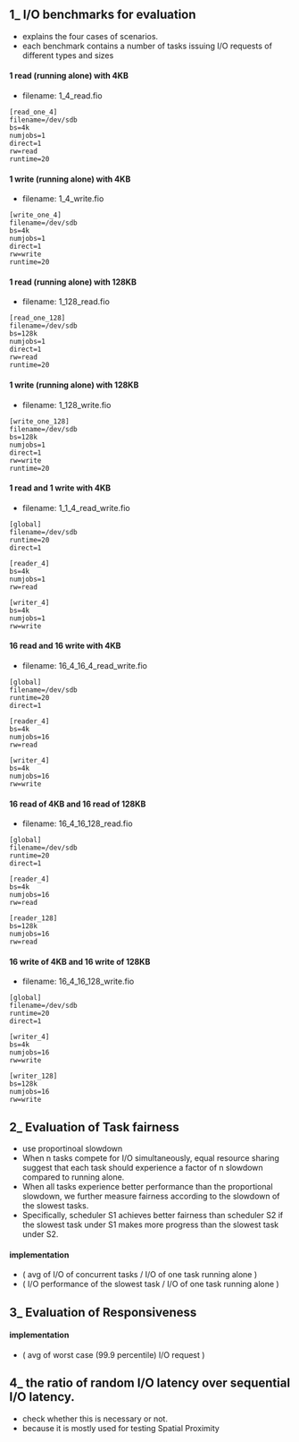 ## 1_ I/O benchmarks for evaluation
- explains the four cases of scenarios.
- each benchmark contains a number of tasks issuing I/O requests of different types and sizes

#### 1 read (running alone) with 4KB
- filename: 1_4_read.fio

```
[read_one_4]
filename=/dev/sdb
bs=4k
numjobs=1
direct=1
rw=read
runtime=20

```

#### 1 write (running alone) with 4KB
- filename: 1_4_write.fio

```
[write_one_4]
filename=/dev/sdb
bs=4k
numjobs=1
direct=1
rw=write
runtime=20

```

#### 1 read (running alone) with 128KB
- filename: 1_128_read.fio

```
[read_one_128]
filename=/dev/sdb
bs=128k
numjobs=1
direct=1
rw=read
runtime=20

```

#### 1 write (running alone) with 128KB
- filename: 1_128_write.fio

```
[write_one_128]
filename=/dev/sdb
bs=128k
numjobs=1
direct=1
rw=write
runtime=20

```



#### 1 read and 1 write with 4KB
- filename: 1_1_4_read_write.fio

```
[global]
filename=/dev/sdb
runtime=20
direct=1

[reader_4]
bs=4k
numjobs=1
rw=read

[writer_4]
bs=4k
numjobs=1
rw=write

```

#### 16 read and 16 write with 4KB
- filename: 16_4_16_4_read_write.fio

```
[global]
filename=/dev/sdb
runtime=20
direct=1

[reader_4]
bs=4k
numjobs=16
rw=read

[writer_4]
bs=4k
numjobs=16
rw=write

```

#### 16 read of 4KB and 16 read of 128KB  
- filename: 16_4_16_128_read.fio

```
[global]
filename=/dev/sdb
runtime=20
direct=1

[reader_4]
bs=4k
numjobs=16
rw=read

[reader_128]
bs=128k
numjobs=16
rw=read

```

#### 16 write of 4KB and 16 write of 128KB
- filename: 16_4_16_128_write.fio

```
[global]
filename=/dev/sdb
runtime=20
direct=1

[writer_4]
bs=4k
numjobs=16
rw=write

[writer_128]
bs=128k
numjobs=16
rw=write

```



## 2_ Evaluation of Task fairness
- use proportinoal slowdown
- When n tasks compete for I/O simultaneously, equal resource sharing suggest that each task should experience a factor of n slowdown compared to running alone.
- When all tasks experience better performance than the proportional slowdown, we further measure fairness according to the slowdown of the slowest tasks.
- Specifically, scheduler S1 achieves better fairness than scheduler S2 if the slowest task under S1 makes more progress than the slowest task under S2.

#### implementation
- ( avg of I/O of concurrent tasks / I/O of one task running alone )
- ( I/O performance of the slowest task / I/O of one task running alone )

## 3_ Evaluation of Responsiveness

#### implementation
- ( avg of worst case (99.9 percentile) I/O request )


## 4_ the ratio of random I/O latency over sequential I/O latency.
- check whether this is necessary or not.
- because it is mostly used for testing Spatial Proximity
